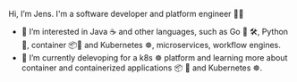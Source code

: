 Hi, I’m Jens. I'm a software developer and platform engineer :technologist:
- 👀 I’m interested in Java :coffee: and other languages, such as Go :hamster: 🛠, Python :snake:, container :package:🐳 and Kubernetes ☸️, microservices, workflow engines.
- 🌱 I’m currently delevoping for a k8s ☸️ platform and learning more about container and containerized applications :package: 🐳 and Kubernetes ☸️.

<!-- - 📫 How to reach me ... -->

<!---
jetrom/jetrom is a ✨ special ✨ repository because its `README.md` (this file) appears on your GitHub profile.
You can click the Preview link to take a look at your changes.
--->
